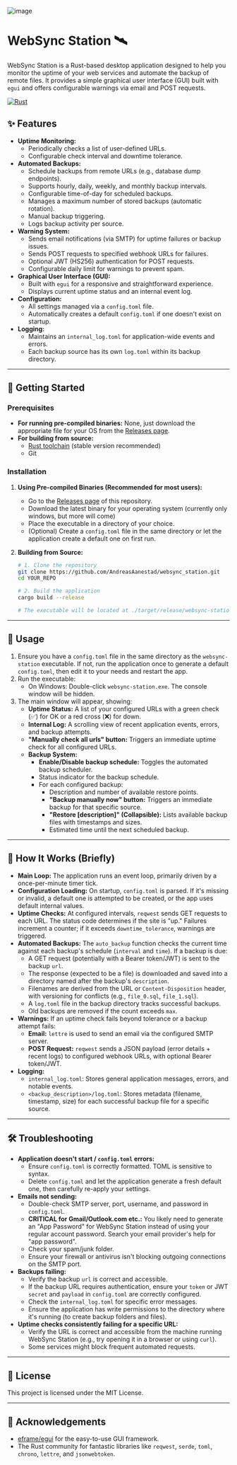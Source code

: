 ![image](https://github.com/user-attachments/assets/e3340f65-08f4-4164-81ec-6479c4c49f35)

# WebSync Station 🛰️

WebSync Station is a Rust-based desktop application designed to help you monitor the uptime of your web services and automate the backup of remote files. It provides a simple graphical user interface (GUI) built with `egui` and offers configurable warnings via email and POST requests.

[![Rust](https://img.shields.io/badge/Rust-stable-orange.svg)](https://www.rust-lang.org/)

## ✨ Features

*   **Uptime Monitoring:**
    *   Periodically checks a list of user-defined URLs.
    *   Configurable check interval and downtime tolerance.
*   **Automated Backups:**
    *   Schedule backups from remote URLs (e.g., database dump endpoints).
    *   Supports hourly, daily, weekly, and monthly backup intervals.
    *   Configurable time-of-day for scheduled backups.
    *   Manages a maximum number of stored backups (automatic rotation).
    *   Manual backup triggering.
    *   Logs backup activity per source.
*   **Warning System:**
    *   Sends email notifications (via SMTP) for uptime failures or backup issues.
    *   Sends POST requests to specified webhook URLs for failures.
    *   Optional JWT (HS256) authentication for POST requests.
    *   Configurable daily limit for warnings to prevent spam.
*   **Graphical User Interface (GUI):**
    *   Built with `egui` for a responsive and straightforward experience.
    *   Displays current uptime status and an internal event log.
*   **Configuration:**
    *   All settings managed via a `config.toml` file.
    *   Automatically creates a default `config.toml` if one doesn't exist on startup.
*   **Logging:**
    *   Maintains an `internal_log.toml` for application-wide events and errors.
    *   Each backup source has its own `log.toml` within its backup directory.

---




## 🚀 Getting Started

### Prerequisites

*   **For running pre-compiled binaries:** None, just download the appropriate file for your OS from the [Releases page](https://github.com/YOUR_USERNAME/YOUR_REPO/releases).
*   **For building from source:**
    *   [Rust toolchain](https://www.rust-lang.org/tools/install) (stable version recommended)
    *   Git

### Installation

1.  **Using Pre-compiled Binaries (Recommended for most users):**
    *   Go to the [Releases page](https://github.com/AndreasAanestad/websync_station/releases) of this repository.
    *   Download the latest binary for your operating system (currently only windows, but more will come)
    *   Place the executable in a directory of your choice.
    *   (Optional) Create a `config.toml` file in the same directory or let the application create a default one on first run.

2.  **Building from Source:**
    ```bash
    # 1. Clone the repository
    git clone https://github.com/AndreasAanestad/websync_station.git
    cd YOUR_REPO

    # 2. Build the application
    cargo build --release

    # The executable will be located at ./target/release/websync-station
    ```

---

## 📖 Usage

1.  Ensure you have a `config.toml` file in the same directory as the `websync-station` executable. If not, run the application once to generate a default `config.toml`, then edit it to your needs and restart the app.
2.  Run the executable:
    *   On Windows: Double-click `websync-station.exe`. The console window will be hidden.
3.  The main window will appear, showing:
    *   **Uptime Status:** A list of your configured URLs with a green check (✅) for OK or a red cross (❌) for down.
    *   **Internal Log:** A scrolling view of recent application events, errors, and backup attempts.
    *   **"Manually check all urls" button:** Triggers an immediate uptime check for all configured URLs.
    *   **Backup System:**
        *   **Enable/Disable backup schedule:** Toggles the automated backup scheduler.
        *   Status indicator for the backup schedule.
        *   For each configured backup:
            *   Description and number of available restore points.
            *   **"Backup manually now" button:** Triggers an immediate backup for that specific source.
            *   **"Restore [description]" (Collapsible):** Lists available backup files with timestamps and sizes.
            *   Estimated time until the next scheduled backup.

---

## 🔧 How It Works (Briefly)

*   **Main Loop:** The application runs an event loop, primarily driven by a once-per-minute timer tick.
*   **Configuration Loading:** On startup, `config.toml` is parsed. If it's missing or invalid, a default one is attempted to be created, or the app uses default internal values.
*   **Uptime Checks:** At configured intervals, `reqwest` sends GET requests to each URL. The status code determines if the site is "up." Failures increment a counter; if it exceeds `downtime_tolerance`, warnings are triggered.
*   **Automated Backups:** The `auto_backup` function checks the current time against each backup's schedule (`interval` and `time`). If a backup is due:
    *   A GET request (potentially with a Bearer token/JWT) is sent to the backup `url`.
    *   The response (expected to be a file) is downloaded and saved into a directory named after the backup's `description`.
    *   Filenames are derived from the URL or `Content-Disposition` header, with versioning for conflicts (e.g., `file_0.sql`, `file_1.sql`).
    *   A `log.toml` file in the backup directory tracks successful backups.
    *   Old backups are removed if the count exceeds `max`.
*   **Warnings:** If an uptime check fails beyond tolerance or a backup attempt fails:
    *   **Email:** `lettre` is used to send an email via the configured SMTP server.
    *   **POST Request:** `reqwest` sends a JSON payload (error details + recent logs) to configured webhook URLs, with optional Bearer token/JWT.
*   **Logging:**
    *   `internal_log.toml`: Stores general application messages, errors, and notable events.
    *   `<backup_description>/log.toml`: Stores metadata (filename, timestamp, size) for each successful backup file for a specific source.

---

## 🛠️ Troubleshooting

*   **Application doesn't start / `config.toml` errors:**
    *   Ensure `config.toml` is correctly formatted. TOML is sensitive to syntax.
    *   Delete `config.toml` and let the application generate a fresh default one, then carefully re-apply your settings.
*   **Emails not sending:**
    *   Double-check SMTP server, port, username, and password in `config.toml`.
    *   **CRITICAL for Gmail/Outlook.com etc.:** You likely need to generate an "App Password" for WebSync Station instead of using your regular account password. Search your email provider's help for "app password".
    *   Check your spam/junk folder.
    *   Ensure your firewall or antivirus isn't blocking outgoing connections on the SMTP port.
*   **Backups failing:**
    *   Verify the backup `url` is correct and accessible.
    *   If the backup URL requires authentication, ensure your `token` or JWT `secret` and `payload` in `config.toml` are correctly configured.
    *   Check the `internal_log.toml` for specific error messages.
    *   Ensure the application has write permissions to the directory where it's running (to create backup folders and files).
*   **Uptime checks consistently failing for a specific URL:**
    *   Verify the URL is correct and accessible from the machine running WebSync Station (e.g., try opening it in a browser or using `curl`).
    *   Some services might block frequent automated requests.

---



## 📜 License

This project is licensed under the MIT License.

---

## 🙏 Acknowledgements

*   [eframe/egui](https://github.com/emilk/egui) for the easy-to-use GUI framework.
*   The Rust community for fantastic libraries like `reqwest`, `serde`, `toml`, `chrono`, `lettre`, and `jsonwebtoken`.

```
